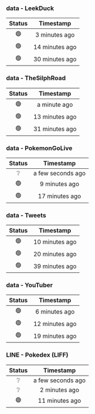 ### data - LeekDuck
| Status | Timestamp |
|:------:|:---------:|
| 🟢 | 3 minutes ago |
| 🟢 | 14 minutes ago |
| 🟢 | 30 minutes ago |

### data - TheSilphRoad
| Status | Timestamp |
|:------:|:---------:|
| 🟢 | a minute ago |
| 🟢 | 13 minutes ago |
| 🟢 | 31 minutes ago |

### data - PokemonGoLive
| Status | Timestamp |
|:------:|:---------:|
| ❔ | a few seconds ago |
| 🟢 | 9 minutes ago |
| 🟢 | 17 minutes ago |

### data - Tweets
| Status | Timestamp |
|:------:|:---------:|
| 🟢 | 10 minutes ago |
| 🟢 | 20 minutes ago |
| 🟢 | 39 minutes ago |

### data - YouTuber
| Status | Timestamp |
|:------:|:---------:|
| 🟢 | 6 minutes ago |
| 🟢 | 12 minutes ago |
| 🟢 | 19 minutes ago |

### LINE - Pokedex (LIFF)
| Status | Timestamp |
|:------:|:---------:|
| ❔ | a few seconds ago |
| ❔ | 2 minutes ago |
| 🟢 | 11 minutes ago |

